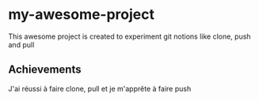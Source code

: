# my-awesome-project
This awesome project is created to experiment git notions like clone, push and pull
## Achievements
J'ai réussi à faire clone, pull et je m'apprête à faire push
